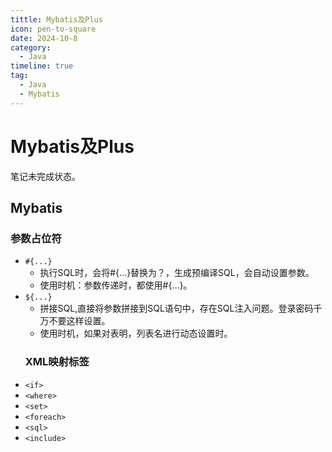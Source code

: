 ```yaml
---
tittle: Mybatis及Plus
icon: pen-to-square
date: 2024-10-8
category:
  - Java
timeline: true
tag:
  - Java
  - Mybatis
---
```

# Mybatis及Plus
笔记未完成状态。
<!-- more -->
## Mybatis
### 参数占位符  
- ```#{...} ```
  - 执行SQL时，会将#{...}替换为？，生成预编译SQL，会自动设置参数。
  - 使用时机：参数传递时，都使用#{...}。
- ```${...}```
  - 拼接SQL,直接将参数拼接到SQL语句中，存在SQL注入问题。登录密码千万不要这样设置。
  - 使用时机，如果对表明，列表名进行动态设置时。
  ### XML映射标签  
- ```<if>```
- ```<where>```
- ```<set>```
- ```<foreach>```
- ```<sql> ```
- ```<include>```
